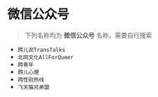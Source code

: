 # 微信公众号

> 下列名称均为 **微信公众号** 名称，需要自行搜索

- `跨儿说TransTalks`
- `北同文化AllForQueer`
- `跨青年`
- `跨儿心理`
- `跨性别热线`
- `飞天猫兄弟盟`

